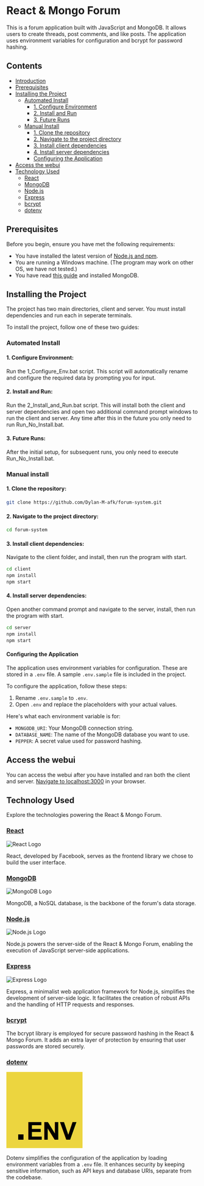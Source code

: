 # React & Mongo Forum

This is a forum application built with JavaScript and MongoDB. It allows users to create threads, post comments, and like posts. The application uses environment variables for configuration and bcrypt for password hashing.

## Contents

- [Introduction](#react--mongo-forum)
- [Prerequisites](#prerequisites)
- [Installing the Project](#installing-the-project)
  - [Automated Install](#automated-install)
    - [1. Configure Environment](#1-configure-environment)
    - [2. Install and Run](#2-install-and-run)
    - [3. Future Runs](#3-future-runs)
  - [Manual Install](#manual-install)
    - [1. Clone the repository](#1-clone-the-repository)
    - [2. Navigate to the project directory](#2-navigate-to-the-project-directory)
    - [3. Install client dependencies](#3-install-client-dependencies)
    - [4. Install server dependencies](#4-install-server-dependencies)
    - [Configuring the Application](#configuring-the-application)
- [Access the webui](#access-the-webui)
- [Technology Used](#technology-used)
  - [React](#react)
  - [MongoDB](#mongodb)
  - [Node.js](#nodejs)
  - [Express](#express)
  - [bcrypt](#bcrypt)
  - [dotenv](#dotenv)


## Prerequisites

Before you begin, ensure you have met the following requirements:

* You have installed the latest version of [Node.js and npm](https://nodejs.org/en/download/).
* You are running a Windows machine. (The program may work on other OS, we have not tested.)
* You have read [this guide](https://docs.mongodb.com/manual/installation/) and installed MongoDB.

## Installing the Project

The project has two main directories, client and server. You must install dependencies and run each in seperate terminals.

To install the project, follow one of these two guides:

### Automated Install
#### 1. Configure Environment: 
Run the 1_Configure_Env.bat script. This script will automatically rename and configure the required data by prompting you for input.

#### 2. Install and Run:
Run the 2_Install_and_Run.bat script. This will install both the client and server dependencies and open two additional command prompt windows to run the client and server.
Any time after this in the future you only need to run Run_No_Install.bat.

#### 3. Future Runs:
After the initial setup, for subsequent runs, you only need to execute Run_No_Install.bat.

### Manual install

#### 1. Clone the repository:

```sh
git clone https://github.com/Dylan-M-afk/forum-system.git
```

#### 2. Navigate to the project directory:

```sh
cd forum-system
```

#### 3. Install client dependencies:
Navigate to the client folder, and install, then run the program with start.

```sh
cd client
npm install
npm start
```

#### 4. Install server dependencies:
Open another command prompt and navigate to the server, install, then run the program with start.

```sh
cd server
npm install
npm start
```

#### Configuring the Application

The application uses environment variables for configuration. These are stored in a `.env` file. A sample `.env.sample` file is included in the project.

To configure the application, follow these steps:

1. Rename `.env.sample` to `.env`.
2. Open `.env` and replace the placeholders with your actual values.

Here's what each environment variable is for:

* `MONGODB_URI`: Your MongoDB connection string.
* `DATABASE_NAME`: The name of the MongoDB database you want to use.
* `PEPPER`: A secret value used for password hashing.

## Access the webui
You can access the webui after you have installed and ran both the client and server. [Navigate to localhost:3000](http://localhost:3000) in your browser.


## Technology Used

Explore the technologies powering the React & Mongo Forum.

### [React](https://reactjs.org/)

![React Logo](https://upload.wikimedia.org/wikipedia/commons/thumb/a/a7/React-icon.svg/320px-React-icon.svg.png)

React, developed by Facebook, serves as the frontend library we chose to build the user interface.

### [MongoDB](https://www.mongodb.com/)

![MongoDB Logo](https://webassets.mongodb.com/_com_assets/cms/mongodb-logo-rgb-j6w271g1xn.jpg)

MongoDB, a NoSQL database, is the backbone of the forum's data storage.

### [Node.js](https://nodejs.org/)

![Node.js Logo](https://nodejs.org/static/images/logos/nodejs-new-pantone-black.svg)

Node.js powers the server-side of the React & Mongo Forum, enabling the execution of JavaScript server-side applications.

### [Express](https://expressjs.com/)

![Express Logo](https://upload.wikimedia.org/wikipedia/commons/6/64/Expressjs.png)

Express, a minimalist web application framework for Node.js, simplifies the development of server-side logic. It facilitates the creation of robust APIs and the handling of HTTP requests and responses.

### [bcrypt](https://www.npmjs.com/package/bcrypt)

The bcrypt library is employed for secure password hashing in the React & Mongo Forum. It adds an extra layer of protection by ensuring that user passwords are stored securely.

### [dotenv](https://www.npmjs.com/package/dotenv)

![dotenv Logo](https://github.com/motdotla/dotenv/blob/master/dotenv.png)

Dotenv simplifies the configuration of the application by loading environment variables from a `.env` file. It enhances security by keeping sensitive information, such as API keys and database URIs, separate from the codebase.

